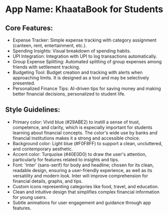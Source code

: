 # **App Name**: KhaataBook for Students

## Core Features:

- Expense Tracker: Simple expense tracking with category assignment (canteen, rent, entertainment, etc.).
- Spending Insights: Visual breakdown of spending habits.
- UPI Integration: Integration with UPI to log transactions automatically.
- Group Expense Splitting: Automated splitting of group expenses among friends with settlement tracking.
- Budgeting Tool: Budget creation and tracking with alerts when approaching limits. It is designed as a tool and may be selectively presented.
- Personalized Finance Tips: AI-driven tips for saving money and making better financial decisions, personalized to student life.

## Style Guidelines:

- Primary color: Vivid blue (#29ABE2) to instill a sense of trust, competence, and clarity, which is especially important for students learning about financial concepts. The color's wide use by banks and financial institutions makes it a strong and accessible choice.
- Background color: Light blue (#F0F8FF) to support a clean, uncluttered, and contemporary aesthetic.
- Accent color: Turquoise (#40E0D0) to draw the user's attention, particularly for features related to insights and tips.
- Font: 'Inter' (sans-serif) for body and headline; chosen for its clean, readable design, ensuring a user-friendly experience, as well as its versatility and modern look. Inter will improve comprehension for financial details, graphs, and tips.
- Custom icons representing categories like food, travel, and education.
- Clean and intuitive design that simplifies complex financial information for young users.
- Subtle animations for user engagement and guidance through app features.
